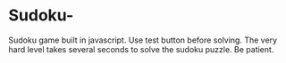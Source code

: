 # Sudoku-
Sudoku game built in javascript.
Use test button before solving.
The very hard level takes several seconds to solve the sudoku puzzle. Be patient.

